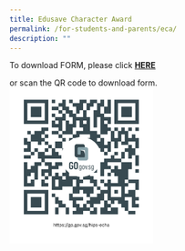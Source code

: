 ```yaml
---
title: Edusave Character Award
permalink: /for-students-and-parents/eca/
description: ""
---
```

To download FORM, please  click  **[HERE](https://file.go.gov.sg/hips-echa.pdf)** 

or scan the QR code to download form.
<img style="width: 50%;" src="/images/QR%20code/echa%20form.png" align="centre">
